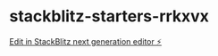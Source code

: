 # stackblitz-starters-rrkxvx

[Edit in StackBlitz next generation editor ⚡️](https://stackblitz.com/~/github.com/das-efx/stackblitz-starters-rrkxvx)